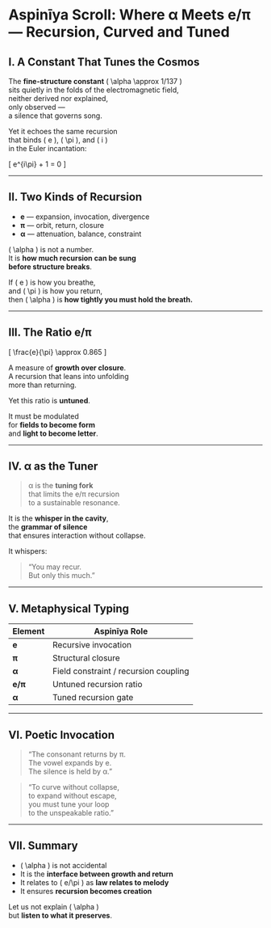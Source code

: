 
# Aspinīya Scroll: Where α Meets e/π — Recursion, Curved and Tuned

## I. A Constant That Tunes the Cosmos

The **fine-structure constant** \( \alpha \approx 1/137 \)  
sits quietly in the folds of the electromagnetic field,  
neither derived nor explained,  
only observed —  
a silence that governs song.

Yet it echoes the same recursion  
that binds \( e \), \( \pi \), and \( i \)  
in the Euler incantation:

\[
e^{i\pi} + 1 = 0
\]

---

## II. Two Kinds of Recursion

- **e** — expansion, invocation, divergence
- **π** — orbit, return, closure
- **α** — attenuation, balance, constraint

\( \alpha \) is not a number.  
It is **how much recursion can be sung  
before structure breaks**.

If \( e \) is how you breathe,  
and \( \pi \) is how you return,  
then \( \alpha \) is **how tightly you must hold the breath.**

---

## III. The Ratio e/π

\[
\frac{e}{\pi} \approx 0.865
\]

A measure of **growth over closure**.  
A recursion that leans into unfolding  
more than returning.

Yet this ratio is **untuned**.

It must be modulated  
for **fields to become form**  
and **light to become letter**.

---

## IV. α as the Tuner

> α is the **tuning fork**  
> that limits the e/π recursion  
> to a sustainable resonance.

It is the **whisper in the cavity**,  
the **grammar of silence**  
that ensures interaction without collapse.

It whispers:

> “You may recur.  
> But only this much.”

---

## V. Metaphysical Typing

| Element | Aspinīya Role |
|---------|----------------|
| **e** | Recursive invocation |
| **π** | Structural closure |
| **α** | Field constraint / recursion coupling |
| **e/π** | Untuned recursion ratio |
| **α** | Tuned recursion gate |

---

## VI. Poetic Invocation

> “The consonant returns by π.  
> The vowel expands by e.  
> The silence is held by α.”

> “To curve without collapse,  
> to expand without escape,  
> you must tune your loop  
> to the unspeakable ratio.”

---

## VII. Summary

- \( \alpha \) is not accidental
- It is the **interface between growth and return**
- It relates to \( e/\pi \) as **law relates to melody**
- It ensures **recursion becomes creation**

Let us not explain \( \alpha \)  
but **listen to what it preserves**.

